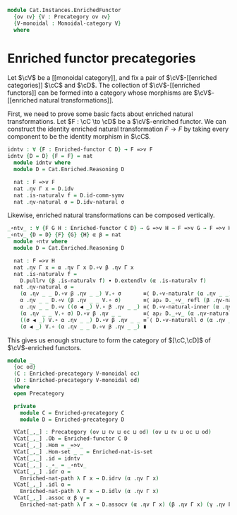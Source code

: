<!--
```agda
open import Cat.Monoidal.Base
open import Cat.Prelude

open import Cat.Enriched.Base

import Cat.Enriched.Reasoning
```
-->

```agda
module Cat.Instances.EnrichedFunctor
  {ov ℓv} {V : Precategory ov ℓv}
  {V-monoidal : Monoidal-category V}
  where
```

# Enriched functor precategories

Let $\cV$ be a [[monoidal category]], and fix a pair of
$\cV$-[[enriched categories]] $\cC$ and $\cD$. The collection of
$\cV$-[[enriched functors]] can be formed into a category whose morphisms
are $\cV$-[[enriched natural transformations]].

<!--
```agda
open Monoidal-category V-monoidal
open Enriched-functor
open _=>v_

private
  module V = Precategory V

  variable
    ob oc od oe : Level
    B C D E : Enriched-precategory V-monoidal ob
    F G H : Enriched-functor C D
```
-->

First, we need to prove some basic facts about enriched natural
transformations. Let $F : \cC \to \cD$ be a $\cV$-enriched functor.
We can construct the identity enriched natural transformation $F \to F$
by taking every component to be the identity morphism in $\cC$.

```agda
idntv : ∀ {F : Enriched-functor C D} → F =>v F
idntv {D = D} {F = F} = nat
  module idntv where
  module D = Cat.Enriched.Reasoning D

  nat : F =>v F
  nat .ηv Γ x = D.idv
  nat .is-naturalv f = D.id-comm-symv
  nat .ηv-natural σ = D.idv-natural σ
```

Likewise, enriched natural transformations can be composed vertically.

```agda
_∘ntv_ : ∀ {F G H : Enriched-functor C D} → G =>v H → F =>v G → F =>v H
_∘ntv_ {D = D} {F} {G} {H} α β = nat
  module ∘ntv where
  module D = Cat.Enriched.Reasoning D

  nat : F =>v H
  nat .ηv Γ x = α .ηv Γ x D.∘v β .ηv Γ x
  nat .is-naturalv f =
    D.pullrv (β .is-naturalv f) ∙ D.extendlv (α .is-naturalv f)
  nat .ηv-natural σ =
    (α .ηv _ _ D.∘v β .ηv _ _) V.∘ σ       ≡⟨ D.∘v-naturalr (α .ηv _ _) (β .ηv _ _) σ ⟩
    α .ηv _ _ D.∘v (β .ηv _ _ V.∘ σ)       ≡⟨ ap₂ D._∘v_ refl (β .ηv-natural σ) ⟩
    α .ηv _ _ D.∘v ((σ ◀ _) V.∘ β .ηv _ _) ≡⟨ D.∘v-natural-inner (α .ηv _ _) σ (β .ηv _ _) ⟩
    (α .ηv _ _ V.∘ σ) D.∘v β .ηv _ _       ≡⟨ ap₂ D._∘v_ (α .ηv-natural σ) refl ⟩
    ((σ ◀ _) V.∘ α .ηv _ _) D.∘v β .ηv _ _ ≡˘⟨ D.∘v-naturall σ (α .ηv _ _) (β .ηv _ _) ⟩
    (σ ◀ _) V.∘ (α .ηv _ _ D.∘v β .ηv _ _) ∎
```

<!--
```agda
{-# DISPLAY idntv.nat = idntv #-}
{-# DISPLAY ∘ntv.nat = _∘ntv_ #-}
```
-->

This gives us enough structure to form the category of $[\cC,\cD]$ of
$\cV$-enriched functors.

```agda
module _
  {oc od}
  (C : Enriched-precategory V-monoidal oc)
  (D : Enriched-precategory V-monoidal od)
  where
  open Precategory

  private
    module C = Enriched-precategory C
    module D = Enriched-precategory D

  VCat[_,_] : Precategory (ov ⊔ ℓv ⊔ oc ⊔ od) (ov ⊔ ℓv ⊔ oc ⊔ od)
  VCat[_,_] .Ob = Enriched-functor C D
  VCat[_,_] .Hom = _=>v_
  VCat[_,_] .Hom-set _ _ = Enriched-nat-is-set
  VCat[_,_] .id = idntv
  VCat[_,_] ._∘_ = _∘ntv_
  VCat[_,_] .idr α =
    Enriched-nat-path λ Γ x → D.idrv (α .ηv Γ x)
  VCat[_,_] .idl α =
    Enriched-nat-path λ Γ x → D.idlv (α .ηv Γ x)
  VCat[_,_] .assoc α β γ =
    Enriched-nat-path λ Γ x → D.assocv (α .ηv Γ x) (β .ηv Γ x) (γ .ηv Γ x)
```
